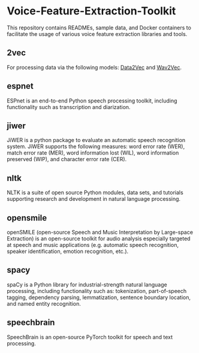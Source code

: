# Voice-Feature-Extraction-Toolkit
This repository contains READMEs, sample data, and Docker containers to facilitate the usage of various voice feature extraction libraries and tools.
## 2vec
For processing data via the following models: [Data2Vec](https://huggingface.co/docs/transformers/en/model_doc/data2vec) and [Wav2Vec](https://huggingface.co/docs/transformers/en/model_doc/wav2vec2).
## espnet
ESPnet is an end-to-end Python speech processing toolkit, including functionality such as transcription and diarization.
## jiwer
JiWER is a python package to evaluate an automatic speech recognition system. JiWER supports the following measures: word error rate (WER), match error rate (MER), word information lost (WIL), word information preserved (WIP), and character error rate (CER).
## nltk
NLTK is a suite of open source Python modules, data sets, and tutorials supporting research and development in natural language processing.
## opensmile
openSMILE (open-source Speech and Music Interpretation by Large-space Extraction) is an open-source toolkit for audio analysis especially targeted at speech and music applications (e.g. automatic speech recognition, speaker identification, emotion recognition, etc.).
## spacy
spaCy is a Python library for industrial-strength natural language processing, including functionality such as: tokenization, part-of-speech tagging, dependency parsing, lemmatization, sentence boundary location, and named entity recognition.
## speechbrain
SpeechBrain is an open-source PyTorch toolkit for speech and text processing.

